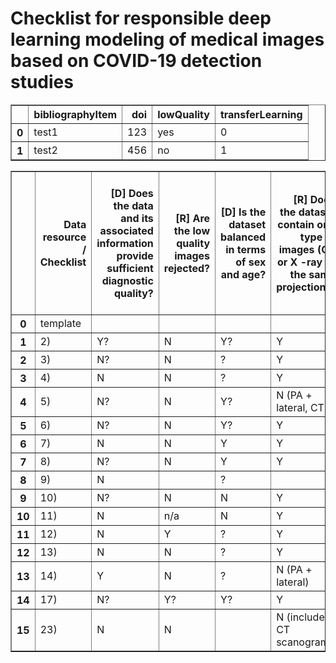 # Checklist for responsible deep learning modeling of medical images based on COVID-19 detection studies


<!-- DO NOT EDIT THIS SECTION -->
<!--START_SECTION:data-section-->
<table border="1" class="dataframe">
  <thead>
    <tr style="text-align: right;">
      <th></th>
      <th>bibliographyItem</th>
      <th>doi</th>
      <th>lowQuality</th>
      <th>transferLearning</th>
    </tr>
  </thead>
  <tbody>
    <tr>
      <th>0</th>
      <td>test1</td>
      <td>123</td>
      <td>yes</td>
      <td>0</td>
    </tr>
    <tr>
      <th>1</th>
      <td>test2</td>
      <td>456</td>
      <td>no</td>
      <td>1</td>
    </tr>
  </tbody>
</table>

<table border="1" class="dataframe">
  <thead>
    <tr style="text-align: right;">
      <th></th>
      <th>Data resource / Checklist</th>
      <th>[D] Does the data and its associated information provide sufficient diagnostic quality?</th>
      <th>[R] Are the low quality images rejected?</th>
      <th>[D] Is the dataset balanced in terms of sex and age?</th>
      <th>[R] Does the dataset contain one type of images (CT or X -ray or the same projection)?</th>
      <th>[R] Are the lung structures visible (“lung” window) on CT images?</th>
      <th>[D] Are images of children and of adults labelled as such within the dataset?</th>
      <th>[R] Are images correctly categorized in relation to class of pathology?</th>
      <th>[D] Are AP/PA projections described for every X -ray image?</th>
    </tr>
  </thead>
  <tbody>
    <tr>
      <th>0</th>
      <td>template</td>
      <td></td>
      <td></td>
      <td></td>
      <td></td>
      <td></td>
      <td></td>
      <td></td>
      <td></td>
    </tr>
    <tr>
      <th>1</th>
      <td>2)</td>
      <td>Y?</td>
      <td>N</td>
      <td>Y?</td>
      <td>Y</td>
      <td>n/a</td>
      <td>not all</td>
      <td>N?</td>
      <td>N</td>
    </tr>
    <tr>
      <th>2</th>
      <td>3)</td>
      <td>N?</td>
      <td>N</td>
      <td>?</td>
      <td>Y</td>
      <td>n/a</td>
      <td>N</td>
      <td>N?</td>
      <td>Y</td>
    </tr>
    <tr>
      <th>3</th>
      <td>4)</td>
      <td>N</td>
      <td>N</td>
      <td>?</td>
      <td>Y</td>
      <td>n/a</td>
      <td>N</td>
      <td>Y?</td>
      <td>N</td>
    </tr>
    <tr>
      <th>4</th>
      <td>5)</td>
      <td>N?</td>
      <td>N</td>
      <td>Y?</td>
      <td>N (PA + lateral, CT)</td>
      <td>n/a</td>
      <td>Y?</td>
      <td>N</td>
      <td>Y</td>
    </tr>
    <tr>
      <th>5</th>
      <td>6)</td>
      <td>N?</td>
      <td>N</td>
      <td>Y?</td>
      <td>Y</td>
      <td>n/a</td>
      <td>Y</td>
      <td>N</td>
      <td>Y</td>
    </tr>
    <tr>
      <th>6</th>
      <td>7)</td>
      <td>N</td>
      <td>N</td>
      <td>Y</td>
      <td>Y</td>
      <td>n/a</td>
      <td>Y</td>
      <td>not all</td>
      <td>Y</td>
    </tr>
    <tr>
      <th>7</th>
      <td>8)</td>
      <td>N?</td>
      <td>N</td>
      <td>Y</td>
      <td>Y</td>
      <td>n/a</td>
      <td>Y</td>
      <td>N</td>
      <td>Y</td>
    </tr>
    <tr>
      <th>8</th>
      <td>9)</td>
      <td>N</td>
      <td></td>
      <td>?</td>
      <td></td>
      <td></td>
      <td>N</td>
      <td></td>
      <td>N</td>
    </tr>
    <tr>
      <th>9</th>
      <td>10)</td>
      <td>N?</td>
      <td>N</td>
      <td>N</td>
      <td>Y</td>
      <td>n/a</td>
      <td>Y</td>
      <td>Y?</td>
      <td>Y</td>
    </tr>
    <tr>
      <th>10</th>
      <td>11)</td>
      <td>N</td>
      <td>n/a</td>
      <td>N</td>
      <td>Y</td>
      <td>N</td>
      <td>not all</td>
      <td>N?</td>
      <td>n/a</td>
    </tr>
    <tr>
      <th>11</th>
      <td>12)</td>
      <td>N</td>
      <td>Y</td>
      <td>?</td>
      <td>Y</td>
      <td>n/a</td>
      <td>N</td>
      <td>Y</td>
      <td>N</td>
    </tr>
    <tr>
      <th>12</th>
      <td>13)</td>
      <td>N</td>
      <td>N</td>
      <td>?</td>
      <td>Y</td>
      <td>n/a</td>
      <td>N</td>
      <td>N</td>
      <td>N</td>
    </tr>
    <tr>
      <th>13</th>
      <td>14)</td>
      <td>Y</td>
      <td>N</td>
      <td>?</td>
      <td>N (PA + lateral)</td>
      <td>n/a</td>
      <td>N</td>
      <td>Y</td>
      <td>Y</td>
    </tr>
    <tr>
      <th>14</th>
      <td>17)</td>
      <td>N?</td>
      <td>Y?</td>
      <td>Y?</td>
      <td>Y</td>
      <td>n/a</td>
      <td>N</td>
      <td>N?</td>
      <td>Y</td>
    </tr>
    <tr>
      <th>15</th>
      <td>23)</td>
      <td>N</td>
      <td>N</td>
      <td></td>
      <td>N (include CT scanogram)</td>
      <td>n/a</td>
      <td>N</td>
      <td>N</td>
      <td>N</td>
    </tr>
  </tbody>
</table>
<!--END_SECTION:data-section-->

